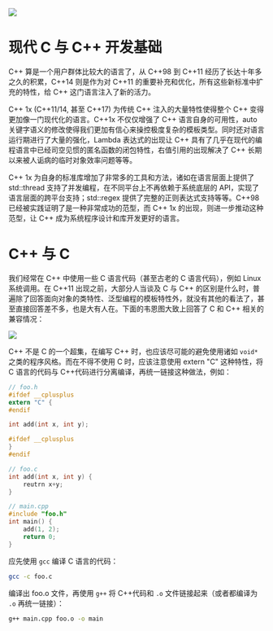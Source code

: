 ![](https://i.postimg.cc/j5nHyYVy/image.png)

# 现代 C 与 C++ 开发基础

C++ 算是一个用户群体比较大的语言了，从 C++98 到 C++11 经历了长达十年多之久的积累，C++14 则是作为对 C++11 的重要补充和优化，所有这些新标准中扩充的特性，给 C++ 这门语言注入了新的活力。

C++ 1x (C++11/14, 甚至 C++17) 为传统 C++ 注入的大量特性使得整个 C++ 变得更加像一门现代化的语言。C++1x 不仅仅增强了 C++ 语言自身的可用性，auto 关键字语义的修改使得我们更加有信心来操控极度复杂的模板类型。同时还对语言运行期进行了大量的强化，Lambda 表达式的出现让 C++ 具有了几乎在现代的编程语言中已经司空见惯的匿名函数的闭包特性，右值引用的出现解决了 C++ 长期以来被人诟病的临时对象效率问题等等。

C++ 1x 为自身的标准库增加了非常多的工具和方法，诸如在语言层面上提供了 std::thread 支持了并发编程，在不同平台上不再依赖于系统底层的 API，实现了语言层面的跨平台支持；std::regex 提供了完整的正则表达式支持等等。C++98 已经被实践证明了是一种非常成功的范型，而 C++ 1x 的出现，则进一步推动这种范型，让 C++ 成为系统程序设计和库开发更好的语言。

# C++ 与 C

我们经常在 C++ 中使用一些 C 语言代码（甚至古老的 C 语言代码），例如 Linux 系统调用。在 C++11 出现之前，大部分人当谈及 C 与 C++ 的区别是什么时，普遍除了回答面向对象的类特性、泛型编程的模板特性外，就没有其他的看法了，甚至直接回答差不多，也是大有人在。下面的韦恩图大致上回答了 C 和 C++ 相关的兼容情况：

![](https://i.postimg.cc/W4pLpjFp/image.png)

C++ 不是 C 的一个超集，在编写 C++ 时，也应该尽可能的避免使用诸如 `void*` 之类的程序风格。而在不得不使用 C 时，应该注意使用 extern "C" 这种特性，将 C 语言的代码与 C++代码进行分离编译，再统一链接这种做法，例如：

```c
// foo.h
#ifdef __cplusplus
extern "C" {
#endif

int add(int x, int y);

#ifdef __cplusplus
}
#endif

// foo.c
int add(int x, int y) {
    reutrn x+y;
}

// main.cpp
#include "foo.h"
int main() {
    add(1, 2);
    return 0;
}
```

应先使用 `gcc` 编译 C 语言的代码：

```bash
gcc -c foo.c
```

编译出 foo.o 文件，再使用 `g++` 将 C++代码和 `.o` 文件链接起来（或者都编译为 `.o` 再统一链接）：

```bash
g++ main.cpp foo.o -o main
```
